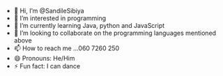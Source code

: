 - 👋 Hi, I’m @SandileSibiya
- 👀 I’m interested in programming
- 🌱 I’m currently learning Java, python and JavaScript 
- 💞️ I’m looking to collaborate on the programming languages mentioned above
- 📫 How to reach me ...060 7260 250
- 😄 Pronouns: He/Him
- ⚡ Fun fact: I can dance

<!---
SandileSibiya/SandileSibiya is a ✨ special ✨ repository because its `README.md` (this file) appears on your GitHub profile.
You can click the Preview link to take a look at your changes.
--->
